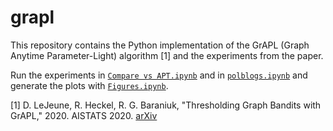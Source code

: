 # grapl

This repository contains the Python implementation of the GrAPL (Graph Anytime Parameter-Light) algorithm [1] and the experiments from the paper.

Run the experiments in [`Compare vs APT.ipynb`](https://github.com/dlej/grapl/blob/master/experiments/Compare%20vs%20APT.ipynb)
and in [`polblogs.ipynb`](https://github.com/dlej/grapl/blob/master/experiments/polblogs.ipynb)
and generate the plots with [`Figures.ipynb`](https://github.com/dlej/grapl/blob/master/experiments/Figures.ipynb).

[1] D. LeJeune, R. Heckel, R. G. Baraniuk, "Thresholding Graph Bandits with GrAPL," 2020. AISTATS 2020. [arXiv](https://arxiv.org/abs/1905.09190)
